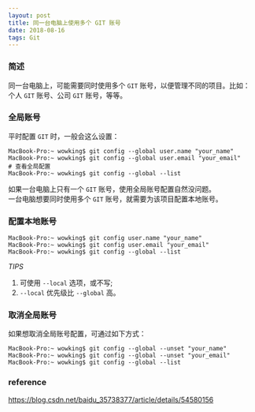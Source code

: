 ```yaml
---
layout: post
title: 同一台电脑上使用多个 GIT 账号
date: 2018-08-16
tags: Git
---
```


### 简述  
同一台电脑上，可能需要同时使用多个 `GIT` 账号，以便管理不同的项目。比如：个人 `GIT` 账号、公司 `GIT` 账号，等等。  

### 全局账号
平时配置 `GIT` 时，一般会这么设置：  
```shell
MacBook-Pro:~ wowking$ git config --global user.name "your_name"
MacBook-Pro:~ wowking$ git config --global user.email "your_email"
# 查看全局配置
MacBook-Pro:~ wowking$ git config --global --list
```
如果一台电脑上只有一个 `GIT` 账号，使用全局账号配置自然没问题。  
一台电脑想要同时使用多个 `GIT` 账号，就需要为该项目配置本地账号。  

### 配置本地账号  
```shell
MacBook-Pro:~ wowking$ git config user.name "your_name"
MacBook-Pro:~ wowking$ git config user.email "your_email"
MacBook-Pro:~ wowking$ git config --global --list
```
*TIPS*  
1. 可使用 `--local` 选项，或不写;  
2. `--local` 优先级比 `--global` 高。  

### 取消全局账号  
如果想取消全局账号配置，可通过如下方式：  
```shell
MacBook-Pro:~ wowking$ git config --global --unset "your_name"
MacBook-Pro:~ wowking$ git config --global --unset "your_email"
MacBook-Pro:~ wowking$ git config --global --list
```

### reference  
https://blog.csdn.net/baidu_35738377/article/details/54580156  
